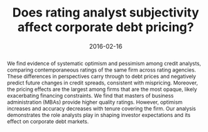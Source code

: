 ---
title: " Does rating analyst subjectivity affect corporate debt pricing? "
collection: publications
category: Published_Papers
permalink: /publication/rating-analysts
date: 2016-02-16
venue: 'Journal of Financial Economics'
paperurl: '/files/pdf/Research/Rating_Analysts.pdf'
paperurl_appendix: '/files/pdf/Research/Rating_Analysts_Online_Appendix.pdf'
link: 'https://doi.org/10.1016/j.jfineco.2016.02.006'
citation: 'Fracassi, C., S. Petry, and G. Tate. 2016. &quot;Does rating analyst subjectivity affect corporate debt pricing?&quot; <i>Journal of Financial Economics</i> 120 (3), 514-538.'
abstract: 'We find evidence of systematic optimism and pessimism among credit analysts, comparing contemporaneous ratings of the same firm across rating agencies. These differences in perspectives carry through to debt prices and negatively predict future changes in credit spreads, consistent with mispricing. Moreover, the pricing effects are the largest among firms that are the most opaque, likely exacerbating financing constraints. We find that masters of business administration (MBAs) provide higher quality ratings. However, optimism increases and accuracy decreases with tenure covering the firm. Our analysis demonstrates the role analysts play in shaping investor expectations and its effect on corporate debt markets.'
---